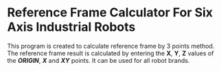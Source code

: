 # Reference Frame Calculator For Six Axis Industrial Robots

This program is created to calculate reference frame by 3 points method. The reference frame result is calculated by entering the **X**, **Y**, **Z** values of the ***ORIGIN***, ***X*** and ***XY*** points. It can be used for all robot brands.
